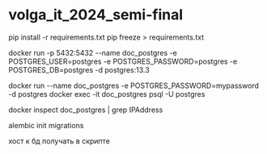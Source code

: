 # volga_it_2024_semi-final

pip install -r requirements.txt
pip freeze > requirements.txt




docker run -p 5432:5432 --name doc_postgres -e POSTGRES_USER=postgres -e POSTGRES_PASSWORD=postgres -e POSTGRES_DB=postgres -d postgres:13.3

docker run --name doc_postgres -e POSTGRES_PASSWORD=mypassword -d postgres
docker exec -it doc_postgres psql -U postgres


docker inspect doc_postgres | grep IPAddress



alembic init migrations

хост к бд получать в скрипте

